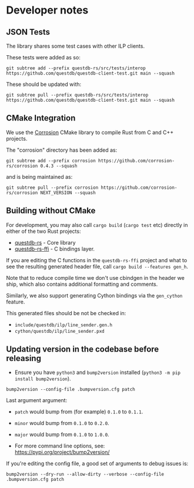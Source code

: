 # Developer notes

## JSON Tests
The library shares some test cases with other ILP clients.

These tests were added as so:

```
git subtree add --prefix questdb-rs/src/tests/interop https://github.com/questdb/questdb-client-test.git main --squash
```

These should be updated with:

```
git subtree pull --prefix questdb-rs/src/tests/interop https://github.com/questdb/questdb-client-test.git main --squash
```

## CMake Integration
We use the [Corrosion](https://corrosion-rs.github.io/corrosion/) CMake library to compile Rust
from C and C++ projects.

The "corrosion" directory has been added as:

```
git subtree add --prefix corrosion https://github.com/corrosion-rs/corrosion 0.4.3 --squash
```

and is being maintained as:

```
git subtree pull --prefix corrosion https://github.com/corrosion-rs/corrosion NEXT_VERSION --squash
```


## Building without CMake
For development, you may also call `cargo build` (`cargo test` etc) directly in
either of the two Rust projects:
* [questdb-rs](../questdb-rs/) - Core library
* [questdb-rs-ffi](../questdb-rs-ffi/) - C bindings layer.

If you are editing the C functions in the `questdb-rs-ffi` project and what to
see the resulting generated header file, call `cargo build --features gen_h`.

Note that to reduce compile time we don't use cbindgen in the header we ship,
which also contains additional formatting and comments.

Similarly, we also support generating Cython bindings via the `gen_cython`
feature.

This generated files should be not be checked in:
* `include/questdb/ilp/line_sender.gen.h`
* `cython/questdb/ilp/line_sender.pxd`

## Updating version in the codebase before releasing

* Ensure you have `python3` and `bump2version` installed (`python3 -m pip install bump2version`).

```console
bump2version --config-file .bumpversion.cfg patch
```

Last argument argument:
  * `patch` would bump from (for example) `0.1.0` to `0.1.1`.
  * `minor` would bump from `0.1.0` to `0.2.0`.
  * `major` would bump from `0.1.0` to `1.0.0`.

* For more command line options, see: https://pypi.org/project/bump2version/

If you're editing the config file, a good set of arguments to debug issues is:

```
bump2version --dry-run --allow-dirty --verbose --config-file .bumpversion.cfg patch
```
